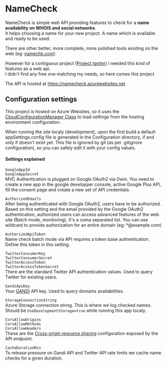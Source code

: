 # NameCheck

NameCheck is simple web API providing features to check for a **name availability on WHOIS and social networks**.  
It helps choosing a name for your new project. A name which is available and ready to be used.  

There are other better, more complete, more polished tools existing on the web (eg: [namechk.com](http://namechk.com/)).

However for a contiguous project ([Project Igniter](https://github.com/PulsarBlow/projectigniter)) i needed this kind of features as a web api.  
I didn't find any free one matching my needs, so here comes this project.

The API is hosted at https://namecheck.azurewebsites.net


## Configuration settings

This project is hosted on Azure Websites, so it uses the [CloudConfigurationManager Class](http://msdn.microsoft.com/en-us/library/microsoft.windowsazure.cloudconfigurationmanager.aspx) to load settings from the hosting environment configuration.

When running the site localy (development), upon the first build a default appSettings.config file is generated in the Configuration directory, if and only if doesn't exist yet.
This file is ignored by git (as per .gitignore configuration), so you can safely edit it with your config values.

#### Settings explained

``GoogleAppId``  
``GoogleAppSecret``  
MVC Authentication is plugged on Google OAuth2 via Owin. You need to create a new app in the google developper console, active Google Plus API, fill the consent page and create a new set of API credentials.

``AuthorizedEmails``  
After being authenticated with Google OAuth2, users have to be authorized. Based on this setting and the email provided by the Google OAuth2 authentication, authorized users can access advanced features of the web site (Batch mode, monitoring).
It's a coma separated list. You can use wildcard to provide authorization for an entire domain (eg: *@example.com)

``AuthorizedApiToken``  
Name check batch mode via API requires a token base authentication. Define this token in this setting.

``TwitterConsumerKey``  
``TwitterConsumerSecret``  
``TwitterAccessToken``  
``TwitterAccessTokenSecret``  
There are the standard Twitter API authentication values. Used to query Twitter for existing users.

``GandiApiKey``  
Your [GANDI](http://gandi.net) API key. Used to query domains availabilities.

``StorageConnectionString``  
Azure Storage connection string. This is where we log checked names. Should be ``UseDevelopmentStorage=true`` while running this app localy.

``CorsAllowOrigins``  
``CorsAllowMethods``  
``CorsAllowHeaders``  
These are the [Cross-origin resource sharing](http://en.wikipedia.org/wiki/Cross-origin_resource_sharing) configuration exposed by the API endpoint.

``CacheDurationMin``  
To release pressure on Gandi API and Twitter API rate limits we cache name checks for a given duration.
